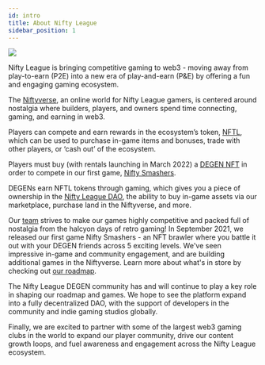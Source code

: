 ```yaml
---
id: intro
title: About Nifty League
sidebar_position: 1
---
```


![](/img/story.gif)

Nifty League is bringing competitive gaming to web3 - moving away from play-to-earn (P2E) into a new era of play-and-earn (P&E) by offering a fun and engaging gaming ecosystem.

The [Niftyverse](/docs/overview/games/niftyverse), an online world for Nifty League gamers, is centered around nostalgia where builders, players, and owners spend time connecting, gaming, and earning in web3.

Players can compete and earn rewards in the ecosystem’s token, [NFTL](/docs/overview/nftl/overview), which can be used to purchase in-game items and bonuses, trade with other players, or ‘cash out’ of the ecosystem.

Players must buy (with rentals launching in March 2022) a [DEGEN NFT](/docs/overview/degens/About) in order to compete in our first game, [Nifty Smashers](/docs/overview/games/nifty-smashers).

DEGENs earn NFTL tokens through gaming, which gives you a piece of ownership in the [Nifty League DAO](/docs/overview/nifty-dao/overview), the ability to buy in-game assets via our marketplace, purchase land in the Niftyverse, and more.

Our [team](/docs/overview/team) strives to make our games highly competitive and packed full of nostalgia from the halcyon days of retro gaming! In September 2021, we released our first game Nifty Smashers - an NFT brawler where you battle it out with your DEGEN friends across 5 exciting levels. We've seen impressive in-game and community engagement, and are building additional games in the Niftyverse. Learn more about what's in store by checking out [our roadmap](/docs/overview/roadmap).

The Nifty League DEGEN community has and will continue to play a key role in shaping our roadmap and games. We hope to see the platform expand into a fully decentralized DAO, with the support of developers in the community and indie gaming studios globally.

Finally, we are excited to partner with some of the largest web3 gaming clubs in the world to expand our player community, drive our content growth loops, and fuel awareness and engagement across the Nifty League ecosystem.
